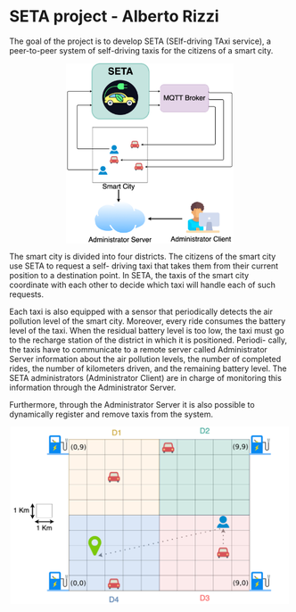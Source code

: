 # SETA project - Alberto Rizzi

The goal of the project is to develop SETA (SElf-driving TAxi service), a peer-to-peer system of self-driving taxis for the citizens of a smart city.

<img src="assets/seta.png" alt="Image" width="300" style="display: block; margin: 0 auto" />

The smart city is divided into four districts. The citizens of the smart city use SETA to request a self- driving taxi that takes them from their current position to a destination point. In SETA, the taxis of the smart city coordinate with each other to decide which taxi will handle each of such requests.

Each taxi is also equipped with a sensor that periodically detects the air pollution level of the smart city. Moreover, every ride consumes the battery level of the taxi. When the residual battery level is too low, the taxi must go to the recharge station of the district in which it is positioned. Periodi- cally, the taxis have to communicate to a remote server called Administrator Server information about the air pollution levels, the number of completed rides, the number of kilometers driven, and the remaining battery level. The SETA administrators (Administrator Client) are in charge of monitoring this information through the Administrator Server. 

Furthermore, through the Administrator Server it is also possible to dynamically register and remove taxis from the system.

<img src="assets/smart-city-rep.png" alt="Image" width="500" style="display: block; margin: 0 auto" />
